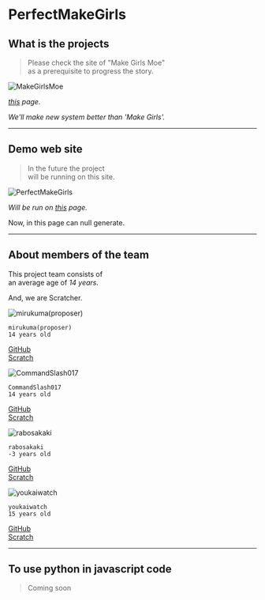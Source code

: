 # PerfectMakeGirls

## What is the projects
>Please check the site of "Make Girls Moe"  
>as a prerequisite to progress the story.  

<img src="http://i.cubeupload.com/iBs8gD.png" title="MakeGirlsMoe">

_<a href="http://make.girls.moe/#/">this</a> page._

*We'll make new system *better than* 'Make Girls'.*

- - -

## Demo web site
>In the future the project  
>will be running on this site.  

<img src="http://i.cubeupload.com/lGJbAe.jpg" title="PerfectMakeGirls">

_Will be run on <a href="https://TeamPMG.github.io/PerfectMakeGirls/">this</a> page._

Now, in this page can null generate.

- - -

## About members of the team  

This project team consists of  
an average age of *14 years.*  

And, we are Scratcher.  

<img src="https://avatars2.githubusercontent.com/u/22993351?s=96&v=4" title="mirukuma(proposer)">  

```
mirukuma(proposer)
14 years old
```

<a href="https://github.com/mirukuma">GitHub</a>  
<a href="https://scratch.mit.edu/users/mirukuma/"> Scratch</a>  

<img src="https://avatars0.githubusercontent.com/u/31244102?s=96&v=4" title="CommandSlash017">  

```
CommandSlash017
14 years old
```

<a href="https://github.com/CommandSlash017">GitHub</a>  
<a href="https://scratch.mit.edu/users/CommandSlash017/"> Scratch</a>  

<img src="https://avatars1.githubusercontent.com/u/17782888?s=96&v=4" title="rabosakaki">  

```
rabosakaki
-3 years old
```

<a href="https://github.com/rabosakaki">GitHub</a>  
<a href="https://scratch.mit.edu/users/rabosakaki/"> Scratch</a>  

<img src="https://avatars2.githubusercontent.com/u/31243896?s=96&v=4" title="youkaiwatch">  

```
youkaiwatch
15 years old
```

<a href="https://github.com/JPNYKW">GitHub</a>  
<a href="https://scratch.mit.edu/users/youkaiwatch/"> Scratch</a>  

- - -



## To use python in javascript code  

>Coming soon
